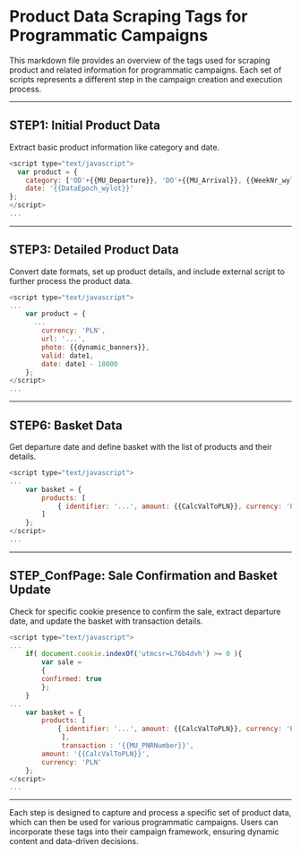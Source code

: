 # Product Data Scraping Tags for Programmatic Campaigns

This markdown file provides an overview of the tags used for scraping product and related information for programmatic campaigns. Each set of scripts represents a different step in the campaign creation and execution process.

---

## **STEP1: Initial Product Data**
Extract basic product information like category and date.

```javascript
<script type="text/javascript">
  var product = {
    category: ['OD'+{{MU_Departure}}, 'DO'+{{MU_Arrival}}, {{WeekNr_wylot}}],
    date: '{{DataEpoch_wylot}}'
};
</script>
...
```

---

## **STEP3: Detailed Product Data**
Convert date formats, set up product details, and include external script to further process the product data.

```javascript
<script type="text/javascript">
...
    var product = {
      ...
        currency: 'PLN',
        url: '...',
        photo: {{dynamic_banners}},
		valid: date1,
		date: date1 - 18000
    };
</script>
...
```

---

## **STEP6: Basket Data**
Get departure date and define basket with the list of products and their details.

```javascript
<script type="text/javascript">
...
    var basket = {
        products: [
            { identifier: '...', amount: {{CalcValToPLN}}, currency: 'PLN', quantity: {{MU_PassangersTotal}} }
        ]
    };
</script>
...
```

---

## **STEP_ConfPage: Sale Confirmation and Basket Update**
Check for specific cookie presence to confirm the sale, extract departure date, and update the basket with transaction details.

```javascript
<script type="text/javascript">
...
	if( document.cookie.indexOf('utmcsr=L76b4dvh') >= 0 ){
		var sale =
		{
		confirmed: true
		};
	}
...
    var basket = {
        products: [
            { identifier: '...', amount: {{CalcValToPLN}}, currency: 'PLN', quantity: {{MU_PassangersTotal}}}
             ],
             transaction : '{{MU_PNRNumber}}',
        amount: '{{CalcValToPLN}}',
        currency: 'PLN'
    };
</script>
...
```

---

Each step is designed to capture and process a specific set of product data, which can then be used for various programmatic campaigns. Users can incorporate these tags into their campaign framework, ensuring dynamic content and data-driven decisions.